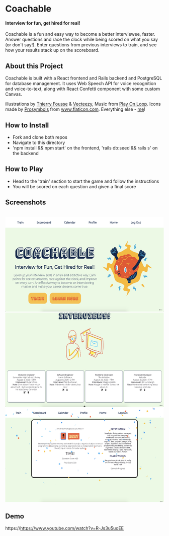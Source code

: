<h1>Coachable</h1>
<h4>Interview for fun, get hired for real!</h4>

<p>Coachable is a fun and easy way to become a better interviewee, faster. Answer questions and race the clock while being scored on what you say (or don't say!). Enter questions from previous interviews to train, and see how your results stack up on the scoreboard.</p> 


<h2>About this Project</h2>

Coachable is built with a React frontend and Rails backend and PostgreSQL for database management. It uses Web Speech API for voice recognition and voice-to-text, along with React Confetti component with some custom Canvas. </p>
illustrations by <a href="https://dribbble.com/thierryfousse">Thierry Fousse</a> & <a href="http://www.Vecteezy.com">Vecteezy</a>, Music from <a href="http://PlayonLoop.com">Play On Loop</a>. Icons made by <a href="https://www.flaticon.com/authors/prosymbols" title="Prosymbols">Prosymbols</a> from <a href="https://www.flaticon.com/" title="Flaticon"> www.flaticon.com</a>. Everything else - [me](mailto:rosie.wilt@gmail.com)! 
      

<h2>How to Install</h2>
<ul>
  <li>Fork and clone both repos</li>
  <li>Navigate to this directory</li>
  <li>'npm install && npm start' on the frontend, 'rails db:seed && rails s'  on the backend</li>
</ul>


<h2>How to Play</h2>
<ul>
  <li>Head to the 'train' section to start the game and follow the instructions</li>
  <li>You will be scored on each question and given a final score</li>
</ul>


<h2>Screenshots</h2>

<br>
<img src="./src/photos/demo1.png" alt="screenshot of project" height=300px>

<img src="./src/photos/demo2.png" alt="screenshot of project" height=300px>

<img src="./src/photos/demo3.png" alt="screenshot of project" height=300px>

<h2>Demo</h2>

https://https://www.youtube.com/watch?v=R-Js3u5uoEE

